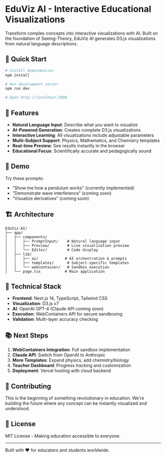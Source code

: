 # EduViz AI - Interactive Educational Visualizations

Transform complex concepts into interactive visualizations with AI. Built on the foundation of Seeing-Theory, EduViz AI generates D3.js visualizations from natural language descriptions.

## 🚀 Quick Start

```bash
# Install dependencies
npm install

# Run development server
npm run dev

# Open http://localhost:3000
```

## 🎯 Features

- **Natural Language Input**: Describe what you want to visualize
- **AI-Powered Generation**: Creates complete D3.js visualizations
- **Interactive Learning**: All visualizations include adjustable parameters
- **Multi-Subject Support**: Physics, Mathematics, and Chemistry templates
- **Real-time Preview**: See results instantly in the browser
- **Educational Focus**: Scientifically accurate and pedagogically sound

## 🧪 Demo

Try these prompts:
- "Show me how a pendulum works" (currently implemented)
- "Demonstrate wave interference" (coming soon)
- "Visualize derivatives" (coming soon)

## 🏗️ Architecture

```
EduViz-AI/
├── app/
│   ├── components/
│   │   ├── PromptInput/    # Natural language input
│   │   ├── Preview/        # Live visualization preview
│   │   └── Editor/         # Code display
│   ├── lib/
│   │   ├── ai/            # AI orchestration & prompts
│   │   ├── templates/      # Subject-specific templates
│   │   └── webcontainer/   # Sandbox execution
│   └── page.tsx           # Main application
```

## 🔧 Technical Stack

- **Frontend**: Next.js 14, TypeScript, Tailwind CSS
- **Visualization**: D3.js v7
- **AI**: OpenAI GPT-4 (Claude API coming soon)
- **Execution**: WebContainers API for secure sandboxing
- **Validation**: Multi-layer accuracy checking

## 📚 Next Steps

1. **WebContainers Integration**: Full sandbox implementation
2. **Claude API**: Switch from OpenAI to Anthropic
3. **More Templates**: Expand physics, add chemistry/biology
4. **Teacher Dashboard**: Progress tracking and customization
5. **Deployment**: Vercel hosting with cloud backend

## 🤝 Contributing

This is the beginning of something revolutionary in education. We're building the future where any concept can be instantly visualized and understood.

## 📄 License

MIT License - Making education accessible to everyone.

---

Built with ❤️ for educators and students worldwide.